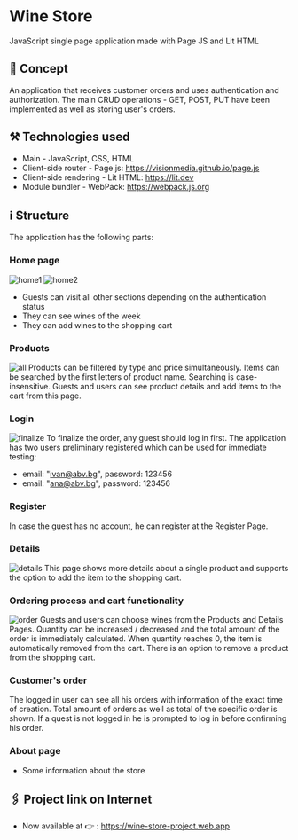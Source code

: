 # Wine Store
JavaScript single page application made with Page JS and Lit HTML
## :speech_balloon: Concept
An application that receives customer orders and uses authentication and authorization. 
The main CRUD operations - GET, POST, PUT have been implemented as well as storing user's orders.
## :hammer_and_pick: Technologies used 
* Main - JavaScript, CSS, HTML
* Client-side router - Page.js: https://visionmedia.github.io/page.js
* Client-side rendering - Lit HTML: https://lit.dev
* Module bundler - WebPack: https://webpack.js.org
## :information_source: Structure
The application has the following parts:
### Home page
![home1](https://user-images.githubusercontent.com/102145445/206911092-907f479d-975f-4cac-8a27-4e920df9bddc.jpg)
![home2](https://user-images.githubusercontent.com/102145445/206911146-576e40d8-37d6-42c1-a9b2-058c4bb65f6f.jpg)
* Guests can visit all other sections depending on the authentication status
* They can see wines of the week 
* They can add wines to the shopping cart
### Products
![all](https://user-images.githubusercontent.com/102145445/206911241-c6ac630b-5327-4cbf-a6fa-922ee9f08010.jpg)
Products can be filtered by type and price simultaneously.
Items can be searched by the first letters of product name. Searching is case-insensitive.
Guests and users can see product details and add items to the cart from this page. 
### Login
![finalize](https://user-images.githubusercontent.com/102145445/206911812-3d7f1ace-5ee1-4d47-a793-f0417ac323f6.jpg)
To finalize the order, any guest should log in first.
The application has two users preliminary registered which can be used for immediate testing: 
* email: "ivan@abv.bg", password: 123456
* email: "ana@abv.bg", password: 123456
### Register 
In case the guest has no account, he can register at the Register Page.
### Details
![details](https://user-images.githubusercontent.com/102145445/206911945-14ec8160-4c12-4324-8232-1b719eace9f9.jpg)
This page shows more details about a single product and supports the option to add the item to the shopping cart.
### Ordering process and cart functionality
![order](https://user-images.githubusercontent.com/102145445/206911388-9588c738-0b17-4bf5-9c2f-79be123d505b.jpg)
Guests and users can choose wines from the Products and Details Pages. Quantity can be increased / decreased and the total amount of the order is immediately calculated. When quantity reaches 0, the item is automatically  removed from the cart.
There is an option to remove a product from the shopping cart.
### Customer's order
The logged in user can see all his orders with information of the exact time of creation. Total amount of orders as well as total of the specific order is shown.
If a quest is not logged in he is prompted to log in before confirming his order.
### About page
* Some information about the store
## :paperclips: Project link on Internet
* Now available at :point_right: : https://wine-store-project.web.app

